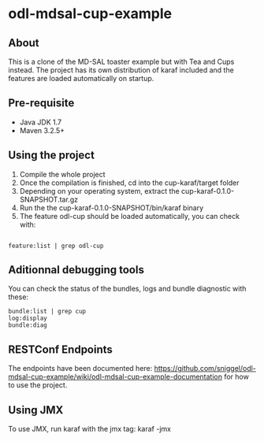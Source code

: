 odl-mdsal-cup-example
=====================

## About
This is a clone of the MD-SAL toaster example but with Tea and Cups instead.
The project has its own distribution of karaf included and the features are loaded automatically on startup.

## Pre-requisite
- Java JDK 1.7
- Maven 3.2.5+

## Using the project
1. Compile the whole project
2. Once the compilation is finished, cd into the cup-karaf/target folder
3. Depending on your operating system, extract the cup-karaf-0.1.0-SNAPSHOT.tar.gz
4. Run the the cup-karaf-0.1.0-SNAPSHOT/bin/karaf binary
5. The feature odl-cup should be loaded automatically, you can check with:

```

feature:list | grep odl-cup

```

## Aditionnal debugging tools
You can check the status of the bundles, logs and bundle diagnostic with these:
```
bundle:list | grep cup
log:display
bundle:diag

```
## RESTConf Endpoints
The endpoints have been documented here:
https://github.com/sniggel/odl-mdsal-cup-example/wiki/odl-mdsal-cup-example-documentation for how to use the project.

## Using JMX
To use JMX, run karaf with the jmx tag:
karaf -jmx
